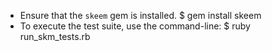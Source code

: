 - Ensure that the `skeem` gem is installed. 
    $ gem install skeem 
- To execute the test suite, use the command-line:
	$ ruby run_skm_tests.rb

